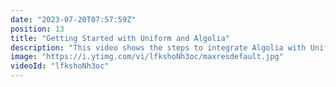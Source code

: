 ```yaml
---
date: "2023-07-20T07:57:59Z"
position: 13
title: "Getting Started with Uniform and Algolia"
description: "This video shows the steps to integrate Algolia with Uniform!"
image: "https://i.ytimg.com/vi/lfkshoNh3oc/maxresdefault.jpg"
videoId: "lfkshoNh3oc"
---
```


